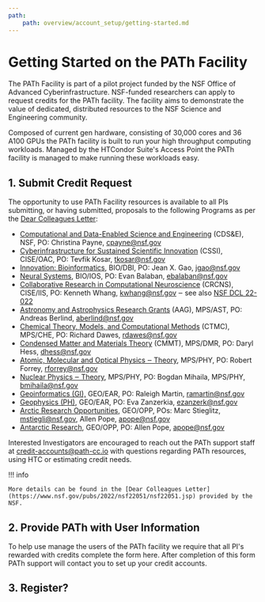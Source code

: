 ```yaml
---
path:
    path: overview/account_setup/getting-started.md
---
```


# Getting Started on the PATh Facility

The PATh Facility is part of a pilot project funded by the NSF Office of Advanced 
Cyberinfrastructure. NSF-funded researchers can apply to request credits for the PATh
facility. The facility aims to demonstrate the value of dedicated, distributed resources
to the NSF Science and Engineering community.

Composed of current gen hardware, consisting of 30,000 cores and 36 A100 GPUs the PATh facility is built to 
run your high throughput computing workloads. Managed by the HTCondor Suite's Access Point the PATh facility is 
managed to make running these workloads easy.

## 1. Submit Credit Request

The opportunity to use PATh Facility resources is available to all PIs submitting, or having submitted, proposals to the
following Programs as per the [Dear Colleagues Letter](https://www.nsf.gov/pubs/2022/nsf22051/nsf22051.jsp):

* [Computational and Data-Enabled Science and Engineering](https://beta.nsf.gov/funding/opportunities/computational-and-data-enabled-science-and-engineering-cdse-0) (CDS&E), NSF, PO: Christina Payne, [cpayne@nsf.gov](mailto:cpayne@nsf.gov)
* [Cyberinfrastructure for Sustained Scientific Innovation](https://beta.nsf.gov/funding/opportunities/cyberinfrastructure-sustained-scientific-innovation-cssi) (CSSI), CISE/OAC, PO: Tevfik Kosar, [tkosar@nsf.gov](mailto:tkosar@nsf.gov)
* [Innovation: Bioinformatics](https://beta.nsf.gov/funding/opportunities/innovation-bioinformatics), BIO/DBI, PO: Jean X. Gao, [jgao@nsf.gov](mailto:jgao@nsf.gov)
* [Neural Systems](https://beta.nsf.gov/funding/opportunities/neural-systems-0), BIO/IOS, PO: Evan Balaban, [ebalaban@nsf.gov](mailto:ebalaban@nsf.gov)
* [Collaborative Research in Computational Neuroscience](https://beta.nsf.gov/funding/opportunities/collaborative-research-computational-neuroscience-crcns) (CRCNS), CISE/IIS, PO: Kenneth Whang, [kwhang@nsf.gov](mailto:kwhang@nsf.gov) ‒ see also [NSF DCL 22-022](https://www.nsf.gov/publications/pub_summ.jsp?ods_key=nsf22022)
* [Astronomy and Astrophysics Research Grants](https://beta.nsf.gov/funding/opportunities/astronomy-and-astrophysics-research-grants-aag) (AAG), MPS/AST, PO: Andreas Berlind, [aberlind@nsf.gov](mailto:aberlind@nsf.gov)
* [Chemical Theory, Models, and Computational Methods](https://beta.nsf.gov/funding/opportunities/chemical-theory-models-and-computational-methods-ctmc-0) (CTMC), MPS/CHE, PO: Richard Dawes, [rdawes@nsf.gov](mailto:rdawes@nsf.gov)
* [Condensed Matter and Materials Theory](https://beta.nsf.gov/funding/opportunities/condensed-matter-and-materials-theory-cmmt-0) (CMMT), MPS/DMR, PO: Daryl Hess, [dhess@nsf.gov](mailto:dhess@nsf.gov)
* [Atomic, Molecular and Optical Physics ‒ Theory](https://beta.nsf.gov/funding/opportunities/atomic-molecular-and-optical-physics-theory-0), MPS/PHY, PO: Robert Forrey, [rforrey@nsf.gov](mailto:rforrey@nsf.gov)
* [Nuclear Physics ‒ Theory](https://beta.nsf.gov/funding/opportunities/nuclear-physics-theory-0), MPS/PHY, PO: Bogdan Mihaila, MPS/PHY, [bmihaila@nsf.gov](mailto:bmihaila@nsf.gov)
* [Geoinformatics (GI),](https://beta.nsf.gov/funding/opportunities/geoinformatics-gi) GEO/EAR, PO: Raleigh Martin, [ramartin@nsf.gov](mailto:ramartin@nsf.gov)
* [Geophysics (PH)](https://beta.nsf.gov/funding/opportunities/geophysics-ph-0), GEO/EAR, PO: Eva Zanzerkia, [ezanzerk@nsf.gov](mailto:ezanzerk@nsf.gov)
* [Arctic Research Opportunities](https://beta.nsf.gov/funding/opportunities/arctic-research-opportunities), GEO/OPP, POs: Marc Stieglitz, [mstiegli@nsf.gov](mailto:mstiegli@nsf.gov), Allen Pope, [apope@nsf.gov](mailto:apope@nsf.gov)
* [Antarctic Research](https://beta.nsf.gov/funding/opportunities/antarctic-research), GEO/OPP, PO: Allen Pope, [apope@nsf.gov](mailto:apope@nsf.gov)

Interested Investigators are encouraged to reach out the PATh support staff at 
[credit-accounts@path-cc.io](credit-accounts@path-cc.io) with questions regarding PATh resources, 
using HTC or estimating credit needs.

!!! info
    
    More details can be found in the [Dear Colleagues Letter](https://www.nsf.gov/pubs/2022/nsf22051/nsf22051.jsp) provided by the NSF.

## 2. Provide PATh with User Information

To help use manage the users of the PATh facility we require that all PI's rewarded with credits complete the 
form here. After completion of this form PATh support will contact you to set up your credit accounts. 

## 3. Register?